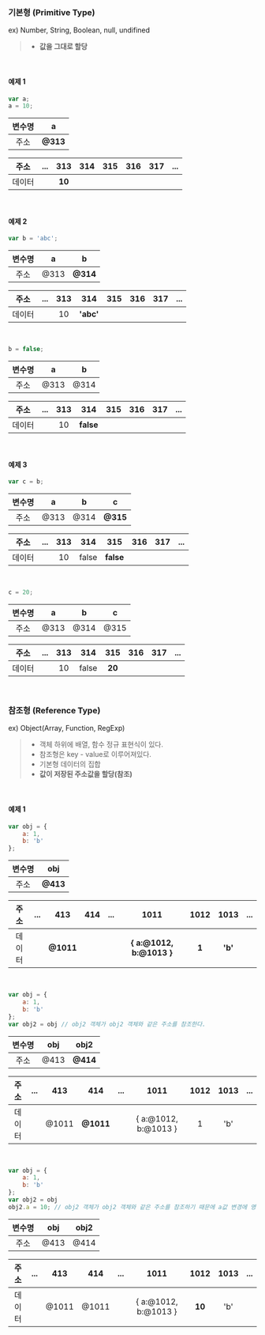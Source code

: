### **기본형 (Primitive Type)**
ex) Number, String, Boolean, null, undifined
>- **값을 그대로 할당**

<br>

#### **예제 1**

```javascript
var a;
a = 10;
```

| 변수명  |  a |  
|:-:|:-:|
| 주소  |  **@313** |   |   |

| 주소  |  ... | 313  | 314  | 315  | 316| 317| ... |
|:-:|:-:|:-:|:-:|:-:|:-:|:-:|:-:|
| 데이터 |      | **10**| |      |   | |

<br>

#### **예제 2**

```javascript
var b = 'abc';
```

| 변수명  |  a |  b | 
|:-:|:-:|:-:|
| 주소  |  @313 | **@314**  |   |

| 주소  |  ... | 313  | 314  | 315  | 316| 317| ... |
|:-:|:-:|:-:|:-:|:-:|:-:|:-:|:-:|
| 데이터 |      | 10| **'abc'**|   |   | |

<br>

```javascript
b = false;
```

| 변수명  |  a |  b |   
|:-:|:-:|:-:|
| 주소  |  @313 | @314  |   |

| 주소  |  ... | 313  | 314  | 315  | 316| 317| ... |
|:-:|:-:|:-:|:-:|:-:|:-:|:-:|:-:|
| 데이터 |      | 10| **false**|   |   | |

<br>

#### **예제 3**

```javascript
var c = b;
```

| 변수명 |  a |  b | c  | 
|:-:|:-:|:-:|:-:| 
| 주소  |  @313 | @314  | **@315**  | |

| 주소  |  ... | 313  | 314  | 315  | 316| 317| ... |
|:-:|:-:|:-:|:-:|:-:|:-:|:-:|:-:|
| 데이터 |      | 10| false| **false**  |   | |

<br>

```javascript
c = 20;
```

| 변수명 |  a |  b | c  | 
|:-:|:-:|:-:|:-:| 
| 주소  |  @313 | @314  | @315  | |

| 주소  |  ... | 313  | 314  | 315  | 316| 317| ... |
|:-:|:-:|:-:|:-:|:-:|:-:|:-:|:-:|
| 데이터 |      | 10| false|  **20** |   | |

<br>

### **참조형 (Reference Type)**
ex) Object(Array, Function, RegExp)
>- 객체 하위에 배열, 함수 정규 표현식이 있다.
>- 참조형은 key - value로 이루어져있다.
>- 기본형 데이터의 집합
>- **값이 저장된 주소값을 할당(참조)**

<br>

#### **예제 1**

```javascript
var obj = { 
	a: 1,
	b: 'b'
};
```

| 변수명  |  obj |   
|:-:|:-:|
| 주소  |  **@413** |   |   |


| 주소  |  ... | 413  | 414  | ...  | 1011  | 1012 | 1013  | ...|
|:-:|:-:|:-:|:-:|:-:|:-:|:-:|:-:|:-:|
| 데이터 |      |**@1011** | |      |  **{ a:@1012, b:@1013 }** | **1**|  **'b'**|

<br>

```javascript
var obj = { 
	a: 1,
	b: 'b'
};
var obj2 = obj // obj2 객체가 obj2 객체와 같은 주소를 참조한다.
```

| 변수명  |  obj | obj2  |   
|:-:|:-:|:-:|
| 주소  |  @413 | **@414**  |   |


| 주소  |  ... | 413  | 414  | ...  | 1011  | 1012 | 1013  | ...|
|:-:|:-:|:-:|:-:|:-:|:-:|:-:|:-:|:-:|
| 데이터 |      |@1011 | **@1011**|      |  { a:@1012, b:@1013 } | 1|  'b'|

<br>

```javascript
var obj = { 
	a: 1,
	b: 'b'
};
var obj2 = obj 
obj2.a = 10; // obj2 객체가 obj2 객체와 같은 주소를 참조하기 때문에 a값 변경에 영향을 미친다. 
```

| 변수명  |  obj | obj2  |   
|:-:|:-:|:-:|
| 주소  |  @413 | @414  |   |


| 주소  |  ... | 413  | 414  | ...  | 1011  | 1012 | 1013  | ...|
|:-:|:-:|:-:|:-:|:-:|:-:|:-:|:-:|:-:|
| 데이터 |      |@1011 | @1011|      |  { a:@1012, b:@1013 } | **10**|  'b'|
